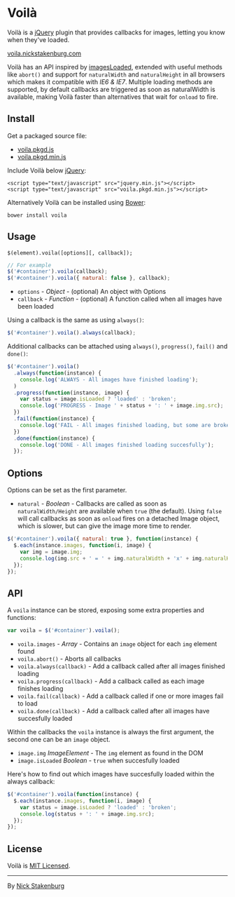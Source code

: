 # Voilà

Voilà is a [jQuery](http://jquery.com) plugin that provides callbacks for images, letting you know when they've loaded.

[voila.nickstakenburg.com](http://voila.nickstakenburg.com)

Voilà has an API inspired by [imagesLoaded](https://github.com/desandro/imagesloaded), extended with useful methods like `abort()` and support for `naturalWidth` and `naturalHeight` in all browsers which makes it compatible with *IE6 & IE7*. Multiple loading methods are supported, by default callbacks are triggered as soon as naturalWidth is available, making Voilà faster than alternatives that wait for `onload` to fire.

## Install

Get a packaged source file:

+ [voila.pkgd.js](https://raw.githubusercontent.com/staaky/voila/master/voila.pkgd.js)
+ [voila.pkgd.min.js](https://raw.githubusercontent.com/staaky/voila/master/voila.pkgd.min.js)

Include Voilà below [jQuery](http://jquery.com):

```
<script type="text/javascript" src="jquery.min.js"></script>
<script type="text/javascript" src="voila.pkgd.min.js"></script>
```

Alternatively Voilà can be installed using [Bower](http://bower.io):

```
bower install voila
```

## Usage

```
$(element).voila([options][, callback]);
```

```js
// For example
$('#container').voila(callback);
$('#container').voila({ natural: false }, callback);
```

+ `options` - _Object_ - (optional) An object with Options
+ `callback` - _Function_ - (optional) A function called when all images have been loaded

Using a callback is the same as using `always()`:

```js
$('#container').voila().always(callback);
```

Additional callbacks can be attached using `always()`, `progress()`, `fail()` and `done()`:

```js
$('#container').voila()
  .always(function(instance) {
    console.log('ALWAYS - All images have finished loading');
  )
  .progress(function(instance, image) {
    var status = image.isLoaded ? 'loaded' : 'broken';
    console.log('PROGRESS - Image ' + status + ': ' + image.img.src);
  })
  .fail(function(instance) {
    console.log('FAIL - All images finished loading, but some are broken');
  })
  .done(function(instance) {
    console.log('DONE - All images finished loading succesfully');
  });
```

## Options

Options can be set as the first parameter.

+ `natural` - _Boolean_ - Callbacks are called as soon as `naturalWidth/Height` are available when `true` (the default). Using `false` will call callbacks as soon as `onload` fires on a detached Image object, which is slower, but can give the image more time to render.

```js
$('#container').voila({ natural: true }, function(instance) {
  $.each(instance.images, function(i, image) {
    var img = image.img;
    console.log(img.src + ' = ' + img.naturalWidth + 'x' + img.naturalHeight);
  });
});
```

## API

A `voila` instance can be stored, exposing some extra properties and functions:

```js
var voila = $('#container').voila();
```

+ `voila.images` - _Array_ - Contains an `image` object for each `img` element found
+ `voila.abort()` - Aborts all callbacks
+ `voila.always(callback)` - Add a callback called after all images finished loading
+ `voila.progress(callback)` - Add a callback called as each image finishes loading
+ `voila.fail(callback)` - Add a callback called if one or more images fail to load
+ `voila.done(callback)` - Add a callback called after all images have succesfully loaded

Within the callbacks the `voila` instance is always the first argument, the second one can be an `image` object.

+ `image.img` _ImageElement_ - The `img` element as found in the DOM
+ `image.isLoaded` _Boolean_ - `true` when succesfully loaded

Here's how to find out which images have succesfully loaded within the always callback:

```js
$('#container').voila(function(instance) {
  $.each(instance.images, function(i, image) {
    var status = image.isLoaded ? 'loaded' : 'broken';
    console.log(status + ': ' + image.img.src);
  });
});
```

## License

Voilà is [MIT Licensed](https://raw.githubusercontent.com/staaky/voila/master/LICENSE.txt).

* * *

By [Nick Stakenburg](http://www.nickstakenburg.com)
